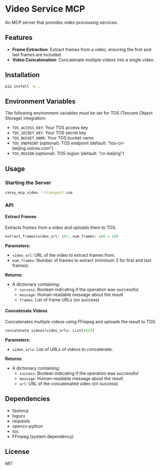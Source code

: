 # Video Service MCP

An MCP server that provides video processing services.

## Features

- **Frame Extraction**: Extract frames from a video, ensuring the first and last frames are included.
- **Video Concatenation**: Concatenate multiple videos into a single video.

## Installation

```bash
pip install -e .
```

## Environment Variables

The following environment variables must be set for TOS (Tencent Object Storage) integration:

- `TOS_ACCESS_KEY`: Your TOS access key
- `TOS_SECRET_KEY`: Your TOS secret key
- `TOS_BUCKET_NAME`: Your TOS bucket name
- `TOS_ENDPOINT` (optional): TOS endpoint (default: "tos-cn-beijing.volces.com")
- `TOS_REGION` (optional): TOS region (default: "cn-beijing")

## Usage

### Starting the Server

```bash
carey_mcp_video --transport sse
```

### API

#### Extract Frames

Extracts frames from a video and uploads them to TOS.

```python
extract_frames(video_url: str, num_frames: int = 10)
```

**Parameters**:
- `video_url`: URL of the video to extract frames from.
- `num_frames`: Number of frames to extract (minimum 2 for first and last frames).

**Returns**:
- A dictionary containing:
  - `success`: Boolean indicating if the operation was successful
  - `message`: Human-readable message about the result
  - `frames`: List of frame URLs (on success)

#### Concatenate Videos

Concatenates multiple videos using FFmpeg and uploads the result to TOS.

```python
concatenate_videos(video_urls: List[str])
```

**Parameters**:
- `video_urls`: List of URLs of videos to concatenate.

**Returns**:
- A dictionary containing:
  - `success`: Boolean indicating if the operation was successful
  - `message`: Human-readable message about the result
  - `url`: URL of the concatenated video (on success)

## Dependencies

- fastmcp
- loguru
- requests
- opencv-python
- tos
- FFmpeg (system dependency)

## License

MIT